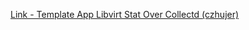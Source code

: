 [Link - Template App Libvirt Stat Over Collectd (czhujer)](https://github.com/czhujer/Zabbix-Template-Linux-Collectd_libvirt)
